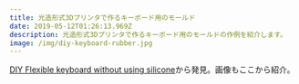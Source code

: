 ```yaml
---
title: 光造形式3Dプリンタで作るキーボード用のモールド
date: 2019-05-12T01:26:13.969Z
description: 光造形式3Dプリンタで作るキーボード用のモールドの作例を紹介します。
image: /img/diy-keyboard-rubber.jpg
---
```

[DIY Flexible keyboard without using silicone](https://hackaday.io/project/165186-diy-flexible-keyboard-without-using-silicone)から発見。画像もここから紹介。
